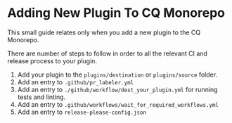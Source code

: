 # Adding New Plugin To CQ Monorepo

This small guide relates only when you add a new plugin to the CQ Monorepo.

There are number of steps to follow in order to all the relevant CI and release process to your plugin.

1) Add your plugin to the `plugins/destination` or `plugins/source` folder.
2) Add an entry to `.github/pr_labeler.yml`
3) Add an entry to `./github/workflow/dest_your_plugin.yml` for running tests and linting.
4) Add an entry to `.github/workflows/wait_for_required_workflows.yml`
5) Add an entry to `release-please-config.json`
